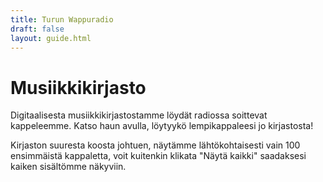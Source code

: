 ```yaml
---
title: Turun Wappuradio
draft: false
layout: guide.html
---
```


# Musiikkikirjasto

Digitaalisesta musiikkikirjastostamme löydät radiossa soittevat kappeleemme. Katso haun avulla, löytyykö lempikappaleesi jo kirjastosta!

Kirjaston suuresta koosta johtuen, näytämme lähtökohtaisesti vain 100 ensimmäistä kappaletta, voit kuitenkin klikata "Näytä kaikki" saadaksesi kaiken sisältömme näkyviin.